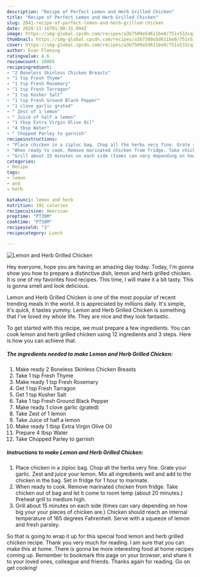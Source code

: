 ```yaml
---
description: "Recipe of Perfect Lemon and Herb Grilled Chicken"
title: "Recipe of Perfect Lemon and Herb Grilled Chicken"
slug: 2041-recipe-of-perfect-lemon-and-herb-grilled-chicken
date: 2020-11-16T01:00:31.094Z
image: https://img-global.cpcdn.com/recipes/a3b7509a5d611be0/751x532cq70/lemon-and-herb-grilled-chicken-recipe-main-photo.jpg
thumbnail: https://img-global.cpcdn.com/recipes/a3b7509a5d611be0/751x532cq70/lemon-and-herb-grilled-chicken-recipe-main-photo.jpg
cover: https://img-global.cpcdn.com/recipes/a3b7509a5d611be0/751x532cq70/lemon-and-herb-grilled-chicken-recipe-main-photo.jpg
author: Evan Fleming
ratingvalue: 4.6
reviewcount: 10065
recipeingredient:
- "2 Boneless Skinless Chicken Breasts"
- "1 tsp Fresh Thyme"
- "1 tsp Fresh Rosemary"
- "1 tsp Fresh Tarragon"
- "1 tsp Kosher Salt"
- "1 tsp Fresh Ground Black Pepper"
- "1 clove garlic grated"
- " Zest of 1 lemon"
- " Juice of half a lemon"
- "1 tbsp Extra Virgin Olive Oil"
- "4 tbsp Water"
- " Chopped Parley to garnish"
recipeinstructions:
- "Place chicken in a ziploc bag. Chop all the herbs very fine. Grate your garlic. Zest and juice your lemon. Mix all ingredients well and add to the chicken in the bag. Set in fridge for 1 hour to marinate."
- "When ready to cook. Remove marinated chicken from fridge. Take chicken out of bag and let it come to room temp (about 20 minutes.) Preheat grill to medium high."
- "Grill about 15 minutes on each side (times can vary depending on how big your your pieces of chicken are.) Chicken should reach an internal temperature of 165 degrees Fahrenheit. Serve with a squeeze of lemon and fresh parsley."
categories:
- Recipe
tags:
- lemon
- and
- herb

katakunci: lemon and herb 
nutrition: 191 calories
recipecuisine: American
preptime: "PT30M"
cooktime: "PT58M"
recipeyield: "3"
recipecategory: Lunch

---
```



![Lemon and Herb Grilled Chicken](https://img-global.cpcdn.com/recipes/a3b7509a5d611be0/751x532cq70/lemon-and-herb-grilled-chicken-recipe-main-photo.jpg)

Hey everyone, hope you are having an amazing day today. Today, I'm gonna show you how to prepare a distinctive dish, lemon and herb grilled chicken. It is one of my favorites food recipes. This time, I will make it a bit tasty. This is gonna smell and look delicious.



Lemon and Herb Grilled Chicken is one of the most popular of recent trending meals in the world. It is appreciated by millions daily. It's simple, it's quick, it tastes yummy. Lemon and Herb Grilled Chicken is something that I've loved my whole life. They are nice and they look fantastic.


To get started with this recipe, we must prepare a few ingredients. You can cook lemon and herb grilled chicken using 12 ingredients and 3 steps. Here is how you can achieve that.

<!--inarticleads1-->

##### The ingredients needed to make Lemon and Herb Grilled Chicken:

1. Make ready 2 Boneless Skinless Chicken Breasts
1. Take 1 tsp Fresh Thyme
1. Make ready 1 tsp Fresh Rosemary
1. Get 1 tsp Fresh Tarragon
1. Get 1 tsp Kosher Salt
1. Take 1 tsp Fresh Ground Black Pepper
1. Make ready 1 clove garlic (grated)
1. Take  Zest of 1 lemon
1. Take  Juice of half a lemon
1. Make ready 1 tbsp Extra Virgin Olive Oil
1. Prepare 4 tbsp Water
1. Take  Chopped Parley to garnish




<!--inarticleads2-->

##### Instructions to make Lemon and Herb Grilled Chicken:

1. Place chicken in a ziploc bag. Chop all the herbs very fine. Grate your garlic. Zest and juice your lemon. Mix all ingredients well and add to the chicken in the bag. Set in fridge for 1 hour to marinate.
1. When ready to cook. Remove marinated chicken from fridge. Take chicken out of bag and let it come to room temp (about 20 minutes.) Preheat grill to medium high.
1. Grill about 15 minutes on each side (times can vary depending on how big your your pieces of chicken are.) Chicken should reach an internal temperature of 165 degrees Fahrenheit. Serve with a squeeze of lemon and fresh parsley.




So that is going to wrap it up for this special food lemon and herb grilled chicken recipe. Thank you very much for reading. I am sure that you can make this at home. There is gonna be more interesting food at home recipes coming up. Remember to bookmark this page on your browser, and share it to your loved ones, colleague and friends. Thanks again for reading. Go on get cooking!
